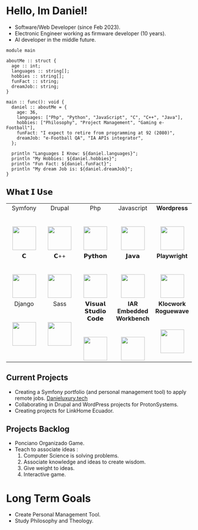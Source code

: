 # Hello, Im Daniel!


- Software/Web Developer (since Feb 2023).
- Electronic Engineer working as firmware developer (10 years).
- AI developer in the middle future.

```
module main

aboutMe :: struct {
  age :: int;
  languages :: string[];
  hobbies :: string[];
  funFact :: string;
  dreamJob:: string;
}

main :: func(): void {
  daniel :: aboutMe = {
    age: 36,
    languages: ["Php", "Python", "JavaScript", "C", "C++", "Java"],
    hobbies: ["Philosophy", "Project Management", "Gaming e-Football"],
    funFact: "I expect to retire from programming at 92 (2080)",
    dreamJob: "e-Football QA", "IA APIs integrator",
  };

  println "Languages I Know: ${daniel.languages}";
  println "My Hobbies: ${daniel.hobbies}";
  println "Fun Fact: ${daniel.funFact}";
  println "My dream Job is: ${daniel.dreamJob}";
}
```

## 𝗪𝗵𝗮𝘁 𝗜 𝗨𝘀𝗲

<table>
  <tbody>
    <tr valign="top">
      <td width="20%" align="center">
        <span>Symfony</span><br><br><br>
        <img height="64px" src="https://cdn.svgporn.com/logos/symfony.svg">
      </td>
      <td width="20%" align="center">
        <span>Drupal</span><br><br><br>
        <img height="64px" src="https://cdn.svgporn.com/logos/drupal.svg">
      </td>
      <td width="20%" align="center">
        <span>Php</span><br><br><br>
        <img height="64px" src="https://cdn.svgporn.com/logos/php.svg">
      </td>
     <td width="20%" align="center">
        <span>Javascript</span><br><br><br>
        <img height="64px" src="https://cdn.svgporn.com/logos/javascript.svg">
      </td>
      <td width="20%" align="center">
        <span><b>Wordpress</b></span><br><br><br>
        <img height="64px" src="https://cdn.svgporn.com/logos/wordpress.svg">
      </td>
    </tr>
    <tr valign="top">
      <td width="20%" align="center">
        <span>𝗖</span><br><br><br>
        <img height="64px" src="https://cdn.svgporn.com/logos/c.svg">
      </td>
      <td width="20%" align="center">
        <span>𝗖++</span><br><br><br>
        <img height="64px" src="https://cdn.svgporn.com/logos/c-plusplus.svg">
      </td>
     <td width="20%" align="center">
        <span>𝗣𝘆𝘁𝗵𝗼𝗻</span><br><br><br>
        <img height="64px" src="https://cdn.svgporn.com/logos/python.svg">
      </td>
      <td width="20%" align="center">
        <span>𝗝𝗮𝘃𝗮</span><br><br><br>
        <img height="64px" src="https://cdn.svgporn.com/logos/java.svg">
      </td>
      <td width="20%" align="center">
        <span><b>Playwright</b></span><br><br><br>
        <img height="64px" src="https://cdn.svgporn.com/logos/playwright.svg">
      </td>
    </tr>
    <tr valign="top">
      <td width="20%" align="center">
        <span>Django</span><br><br><br>
        <img height="64px" src="https://cdn.svgporn.com/logos/django-icon.svg">
      </td>
      <td width="20%" align="center">
        <span>Sass</span><br><br><br>
        <img height="64px" src="https://cdn.svgporn.com/logos/sass.svg">
      </td>
      <td width="20%" align="center">
        <span>𝗩𝗶𝘀𝘂𝗮𝗹 𝗦𝘁𝘂𝗱𝗶𝗼 𝗖𝗼𝗱𝗲</span><br><br><br>
        <img height="64px" src="https://cdn.svgporn.com/logos/visual-studio-code.svg">
      </td>
      <td width="20%" align="center">
        <span><b>IAR Embedded Workbench</b></span><br><br><br>
        <img height="64px" src="https://di9mr54a05a64.cloudfront.net/api-elektronikexpo.expoplatform.com/image/769x0/MTU4ODA1OTMxNTVlYTdkY2IzMGI2ZTc=.png">
      </td>
      <td width="20%" align="center">
        <span><b>Klocwork Roguewave</b></span><br><br><br>
        <img height="64px" src="https://images.g2crowd.com/uploads/product/image/large_detail/large_detail_40d0b5354d59f2f0030b4443e1f5b3d3/klocwork.jpg">
      </td>
    </tr>
  </tbody>
</table>

## Current Projects
- Creating a Symfony portfolio (and personal management tool) to apply remote jobs. <a href="https://www.danieluxury.tech" target="_blank">Danieluxury.tech</a>
- Collaborating in Drupal and WordPress projects for ProtonSystems.
- Creating projects for LinkHome Ecuador.

## Projects Backlog
- Ponciano Organizado Game.
- Teach to associate ideas :
    1) Computer Science is solving problems.
    2) Associate knowledge and ideas to create wisdom.
    3) Give weight to ideas.
    4) Interactive game.
 
# Long Term Goals
- Create Personal Management Tool.
- Study Philosophy and Theology.
  
